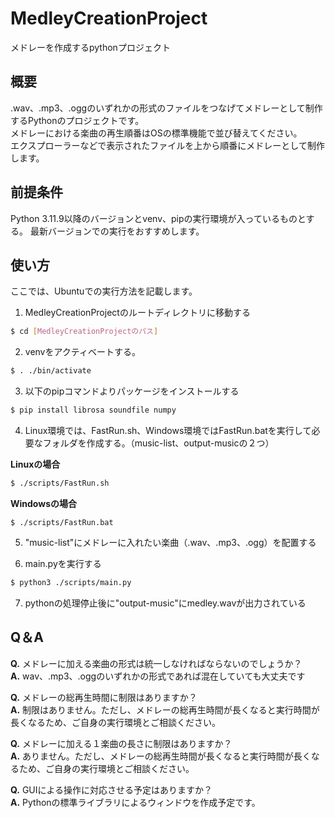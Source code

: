 # MedleyCreationProject
メドレーを作成するpythonプロジェクト

## 概要
.wav、.mp3、.oggのいずれかの形式のファイルをつなげてメドレーとして制作するPythonのプロジェクトです。  
メドレーにおける楽曲の再生順番はOSの標準機能で並び替えてください。  
エクスプローラーなどで表示されたファイルを上から順番にメドレーとして制作します。

## 前提条件
Python 3.11.9以降のバージョンとvenv、pipの実行環境が入っているものとする。
最新バージョンでの実行をおすすめします。


## 使い方
ここでは、Ubuntuでの実行方法を記載します。  

1. MedleyCreationProjectのルートディレクトリに移動する
```sh
$ cd [MedleyCreationProjectのパス]
```

2. venvをアクティベートする。
```sh
$ . ./bin/activate 
```

3. 以下のpipコマンドよりパッケージをインストールする
```sh
$ pip install librosa soundfile numpy
```

4. Linux環境では、FastRun.sh、Windows環境ではFastRun.batを実行して必要なフォルダを作成する。（music-list、output-musicの２つ）  

**Linuxの場合**
```sh
$ ./scripts/FastRun.sh
```
**Windowsの場合**
```
$ ./scripts/FastRun.bat
```

5. "music-list"にメドレーに入れたい楽曲（.wav、.mp3、.ogg）を配置する

6. main.pyを実行する
```sh
$ python3 ./scripts/main.py
```

7. pythonの処理停止後に"output-music"にmedley.wavが出力されている


## Q＆A
**Q.** メドレーに加える楽曲の形式は統一しなければならないのでしょうか？  
**A.** wav、.mp3、.oggのいずれかの形式であれば混在していても大丈夫です

**Q.** メドレーの総再生時間に制限はありますか？  
**A.** 制限はありません。ただし、メドレーの総再生時間が長くなると実行時間が長くなるため、ご自身の実行環境とご相談ください。

**Q.** メドレーに加える１楽曲の長さに制限はありますか？  
**A.** ありません。ただし、メドレーの総再生時間が長くなると実行時間が長くなるため、ご自身の実行環境とご相談ください。

**Q.** GUIによる操作に対応させる予定はありますか？  
**A.** Pythonの標準ライブラリによるウィンドウを作成予定です。




